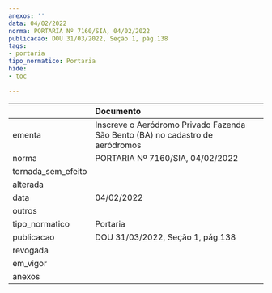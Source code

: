 ```yaml
---
anexos: ''
data: 04/02/2022
norma: PORTARIA Nº 7160/SIA, 04/02/2022
publicacao: DOU 31/03/2022, Seção 1, pág.138
tags:
- portaria
tipo_normatico: Portaria
hide: 
- toc 
 
---
```


|                    | Documento                                                                     |
|:-------------------|:------------------------------------------------------------------------------|
| ementa             | Inscreve o Aeródromo Privado Fazenda São Bento (BA) no cadastro de aeródromos |
| norma              | PORTARIA Nº 7160/SIA, 04/02/2022                                              |
| tornada_sem_efeito |                                                                               |
| alterada           |                                                                               |
| data               | 04/02/2022                                                                    |
| outros             |                                                                               |
| tipo_normatico     | Portaria                                                                      |
| publicacao         | DOU 31/03/2022, Seção 1, pág.138                                              |
| revogada           |                                                                               |
| em_vigor           |                                                                               |
| anexos             |                                                                               |